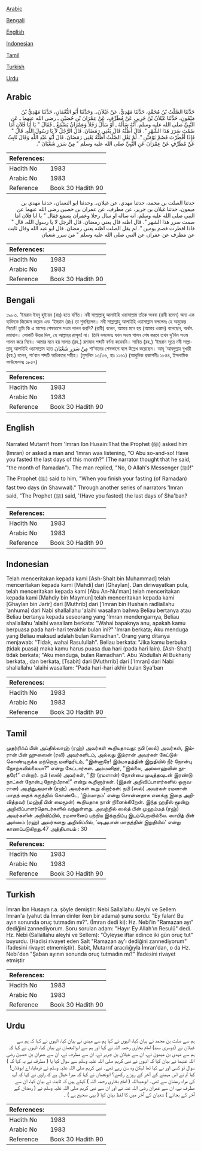 [Arabic](#arabic)

[Bengali](#bengali)

[English](#english)

[Indonesian](#indonesian)

[Tamil](#tamil)

[Turkish](#turkish)

[Urdu](#urdu)

## Arabic


<div dir="rtl" lang="ar" style={{fontSize:'larger',backgroundColor:'#f8f9fa',padding:20}}>
حَدَّثَنَا الصَّلْتُ بْنُ مُحَمَّدٍ، حَدَّثَنَا مَهْدِيٌّ، عَنْ غَيْلاَنَ،‏.‏ وَحَدَّثَنَا أَبُو النُّعْمَانِ، حَدَّثَنَا مَهْدِيُّ بْنُ مَيْمُونٍ، حَدَّثَنَا غَيْلاَنُ بْنُ جَرِيرٍ، عَنْ مُطَرِّفٍ، عَنْ عِمْرَانَ بْنِ حُصَيْنٍ ـ رضى الله عنهما ـ عَنِ النَّبِيِّ صلى الله عليه وسلم‏.‏ أَنَّهُ سَأَلَهُ ـ أَوْ سَأَلَ رَجُلاً وَعِمْرَانُ يَسْمَعُ ـ فَقَالَ ‏"‏ يَا أَبَا فُلاَنٍ أَمَا صُمْتَ سَرَرَ هَذَا الشَّهْرِ ‏"‏‏.‏ قَالَ أَظُنُّهُ قَالَ يَعْنِي رَمَضَانَ‏.‏ قَالَ الرَّجُلُ لاَ يَا رَسُولَ اللَّهِ‏.‏ قَالَ ‏"‏ فَإِذَا أَفْطَرْتَ فَصُمْ يَوْمَيْنِ ‏"‏‏.‏ لَمْ يَقُلِ الصَّلْتُ أَظُنُّهُ يَعْنِي رَمَضَانَ‏.‏ قَالَ أَبُو عَبْدِ اللَّهِ وَقَالَ ثَابِثٌ عَنْ مُطَرِّفٍ عَنْ عِمْرَانَ عَنِ النَّبِيِّ صلى الله عليه وسلم ‏"‏ مِنْ سَرَرِ شَعْبَانَ ‏"‏‏.‏
</div>
<div style={{backgroundColor:'#f8f9fa',padding:20, marginBottom: 10}}><table> <thead> <tr> <th>References:</th> <th></th> </tr> </thead> <tbody><tr><td>Hadith No</td><td>1983</td></tr><tr><td>Arabic No</td><td>1983</td></tr><tr><td>Reference</td><td>Book 30 Hadith 90</td></tr></tbody></table></div>


<div dir="rtl" lang="ar" style={{fontSize:'larger',backgroundColor:'#f8f9fa',padding:20}}>
حدثنا الصلت بن محمد، حدثنا مهدي، عن غيلان،. وحدثنا ابو النعمان، حدثنا مهدي بن ميمون، حدثنا غيلان بن جرير، عن مطرف، عن عمران بن حصين رضى الله عنهما عن النبي صلى الله عليه وسلم. انه ساله او سال رجلا وعمران يسمع فقال " يا ابا فلان اما صمت سرر هذا الشهر ". قال اظنه قال يعني رمضان. قال الرجل لا يا رسول الله. قال " فاذا افطرت فصم يومين ". لم يقل الصلت اظنه يعني رمضان. قال ابو عبد الله وقال ثابث عن مطرف عن عمران عن النبي صلى الله عليه وسلم " من سرر شعبان
</div>
<div style={{backgroundColor:'#f8f9fa',padding:20, marginBottom: 10}}><table> <thead> <tr> <th>References:</th> <th></th> </tr> </thead> <tbody><tr><td>Hadith No</td><td>1983</td></tr><tr><td>Arabic No</td><td>1983</td></tr><tr><td>Reference</td><td>Book 30 Hadith 90</td></tr></tbody></table></div>

## Bengali


<div dir="ltr" lang="bn" style={{fontSize:'larger',backgroundColor:'#f8f9fa',padding:20}}>
১৯৮৩­. ‘ইমরান ইবনু হুইায়ন (রাঃ) হতে বর্ণিত। নবী সাল্লাল্লাহু আলাইহি ওয়াসাল্লাম তাঁকে অথবা (রাবী বলেন) অন্য এক ব্যক্তিকে জিজ্ঞেস করেন এবং ‘ইমরান (রাঃ) তা শুনছিলেন। নবী সাল্লাল্লাহু আলাইহি ওয়াসাল্লাম বললেনঃ হে অমুকের পিতা!! তুমি কি এ মাসের শেষভাগে সওম পালন করনি? (রাবী) বলেন, আমার মনে হয় (আমার ওস্তাদ) বলেছেন, অর্থাৎ রমাযান। লোকটি উত্তর দিল, হে আল্লাহর রাসূল! না। তিনি বললেনঃ যখন সওম পালন শেষ করবে তখন দু’দিন সওম পালন করে নিবে। আমার মনে হয় সালত (রহ.) রমাযান শব্দটি বর্ণনা করেননি। সাবিত (রহ.) ‘ইমরান সূত্রে নবী সাল্লাল্লাহু আলাইহি ওয়াসাল্লাম হতে مِنْ سَرَرِ شَعْبَانَ শা‘বানের শেষভাগে বলে উল্লেখ করেছেন। আবূ ‘আবদুল্লাহ বুখারী (রহ.) বলেন, শা‘বান শব্দটি অধিকতর সহীহ। (মুসলিম ১৩/৩৬, হাঃ ১১৬১) (আধুনিক প্রকাশনীঃ ১৮৪৪, ইসলামিক ফাউন্ডেশনঃ ১৮৫৭)
</div>
<div style={{backgroundColor:'#f8f9fa',padding:20, marginBottom: 10}}><table> <thead> <tr> <th>References:</th> <th></th> </tr> </thead> <tbody><tr><td>Hadith No</td><td>1983</td></tr><tr><td>Arabic No</td><td>1983</td></tr><tr><td>Reference</td><td>Book 30 Hadith 90</td></tr></tbody></table></div>

## English


<div dir="ltr" lang="en" style={{fontSize:'larger',backgroundColor:'#f8f9fa',padding:20}}>
Narrated Mutarrif from 'Imran Ibn Husain:That the Prophet (ﷺ) asked him (Imran) or asked a man and 'Imran was listening, "O Abu so-and-so! Have you fasted the last days of this month?" (The narrator thought that he said, "the month of Ramadan"). The man replied, "No, O Allah's Messenger (ﷺ)!" The Prophet (ﷺ) said to him, "When you finish your fasting (of Ramadan) fast two days (in Shawwal)." Through another series of narrators 'Imran said, "The Prophet (ﷺ) said, '(Have you fasted) the last days of Sha'ban?
</div>
<div style={{backgroundColor:'#f8f9fa',padding:20, marginBottom: 10}}><table> <thead> <tr> <th>References:</th> <th></th> </tr> </thead> <tbody><tr><td>Hadith No</td><td>1983</td></tr><tr><td>Arabic No</td><td>1983</td></tr><tr><td>Reference</td><td>Book 30 Hadith 90</td></tr></tbody></table></div>

## Indonesian


<div dir="ltr" lang="id" style={{fontSize:'larger',backgroundColor:'#f8f9fa',padding:20}}>
Telah menceritakan kepada kami [Ash-Shalt bin Muhammad] telah menceritakan kepada kami [Mahdi] dari [Ghaylan]. Dan diriwayatkan pula, telah menceritakan kepada kami [Abu An-Nu'man] telah menceritakan kepada kami [Mahdiy bin Maymun] telah menceritakan kepada kami [Ghaylan bin Jarir] dari [Muthrib] dari ['Imran bin Hushain radliallahu 'anhuma] dari Nabi shallallahu 'alaihi wasallam bahwa Beliau bertanya atau Beliau bertanya kepada seseorang yang 'Imran mendengarnya, Beliau shallallahu 'alaihi wasallam berkata: "Wahai bapaknya anu, apakah kamu berpuasa pada hari-hari terakhir bulan ini?" 'Imran berkata; Aku menduga yang Beliau maksud adalah bulan Ramadhan". Orang yang ditanya menjawab: "Tidak, wahai Rasulullah". Beliau berkata: "Jika kamu berbuka (tidak puasa) maka kamu harus puasa dua hari (pada hari lain). [Ash-Shalt] tidak berkata; "Aku menduga, bulan Ramadhan". Abu 'Abdullah Al Bukhariy berkata,, dan berkata, [Tsabit] dari [Muthrrib] dari ['Imran] dari Nabi shallallahu 'alaihi wasallam: "Pada hari-hari akhir bulan Sya'ban
</div>
<div style={{backgroundColor:'#f8f9fa',padding:20, marginBottom: 10}}><table> <thead> <tr> <th>References:</th> <th></th> </tr> </thead> <tbody><tr><td>Hadith No</td><td>1983</td></tr><tr><td>Arabic No</td><td>1983</td></tr><tr><td>Reference</td><td>Book 30 Hadith 90</td></tr></tbody></table></div>

## Tamil


<div dir="ltr" lang="ta" style={{fontSize:'larger',backgroundColor:'#f8f9fa',padding:20}}>
முதர்ரிஃப் பின் அப்தில்லாஹ் (ரஹ்) அவர்கள் கூறியதாவது: நபி (ஸல்) அவர்கள், இம்ரான் பின் ஹுஸைன் (ரலி) அவர்களிடம், அல்லது இம்ரான் அவர்கள் கேட்டுக்கொண்டிருக்க மற்றொரு மனிதரிடம், ‘‘இன்னாரே! இம்மாதத்தின் இறுதியில் நீர் நோன்பு நோற்கவில்லையா?” என்று கேட்டார்கள். அம்மனிதர், ‘‘இல்லை, அல்லாஹ்வின் தூதரே!” என்றார். நபி (ஸல்) அவர்கள், ‘‘நீர் (ரமளான்) நோன்பை முடித்தவுடன் இரண்டு நாட்கள் நோன்பு நோற்பீராக!” என்று கூறினார்கள். (இதன் அறிவிப்பாளர்களில் ஒருவரான) அபுந்நுஅமான் (ரஹ்) அவர்கள் கூறு கிறார்கள்: நபி (ஸல்) அவர்கள் ரமளான் மாதத் தைக் கருத்தில் கொண்டே, ‘இம்மாதம்' என்று சொன்னதாக எனக்கு இதை அறிவித்தவர் (மஹ்தீ பின் மைமூன்) கூறியதாக நான் நினைக்கிறேன். இந்த ஹதீஸ் மூன்று அறிவிப்பாளர்தொடர்களில் வந்துள்ளது. அவற்றில் ஸல்த் பின் முஹம்மத் (ரஹ்) அவர்களின் அறிவிப்பில், ரமளானைப் பற்றிய இக்குறிப்பு இடம்பெறவில்லை. ஸாபித் பின் அஸ்லம் (ரஹ்) அவர்களது அறிவிப்பில், ‘ஷஅபான் மாதத்தின் இறுதியில்' என்று காணப்படுகிறது.47 அத்தியாயம் : 30
</div>
<div style={{backgroundColor:'#f8f9fa',padding:20, marginBottom: 10}}><table> <thead> <tr> <th>References:</th> <th></th> </tr> </thead> <tbody><tr><td>Hadith No</td><td>1983</td></tr><tr><td>Arabic No</td><td>1983</td></tr><tr><td>Reference</td><td>Book 30 Hadith 90</td></tr></tbody></table></div>

## Turkish


<div dir="ltr" lang="tr" style={{fontSize:'larger',backgroundColor:'#f8f9fa',padding:20}}>
İmran İbn Husayn r.a. şöyle demiştir: Nebi Sallallahu Aleyhi ve Sellem Imran'a (yahut da İmran dinler iken bir adama) şunu sordu: "Ey falan! Bu ayın sonunda oruç tutmadın mı?". (İmran dedi ki): Hz. Nebi'in "Ramazan ayı" dediğini zannediyorum. Soru sorulan adam: "Hayır Ey Allah'ın Resulü" dedi. Hz. Nebi (Sallallahu aleyhi ve Sellem): "Öyleyse iftar edince iki gün oruç tut" buyurdu. (Hadisi rivayet eden Salt "Ramazan ay'ı dediğini zannediyorum" ifadesini rivayet etmemiştir). Sabit, Mutarrıf aracılığıyla İmran'dan, o da Hz. Nebi'den "Şaban ayının sonunda oruç tutmadın mı?" İfadesini rivayet etmiştir
</div>
<div style={{backgroundColor:'#f8f9fa',padding:20, marginBottom: 10}}><table> <thead> <tr> <th>References:</th> <th></th> </tr> </thead> <tbody><tr><td>Hadith No</td><td>1983</td></tr><tr><td>Arabic No</td><td>1983</td></tr><tr><td>Reference</td><td>Book 30 Hadith 90</td></tr></tbody></table></div>

## Urdu


<div dir="rtl" lang="ur" style={{fontSize:'larger',backgroundColor:'#f8f9fa',padding:20}}>
ہم سے صلت بن محمد نے بیان کیا، انہوں نے کہا ہم سے مہدی نے بیان کیا، انہوں نے کہا کہ ہم سے غیلان نے (دوسری سند) امام بخاری رحمہ اللہ نے کہا اور ہم سے ابوالنعمان نے بیان کیا، انہوں نے کہا کہ ہم سے مہدی بن میمون نے، ان سے غیلان بن جریر نے، ان سے مطرف نے، ان سے عمران بن حصین رضی اللہ عنہما نے بیان کیا کہ انہوں نے نبی کریم صلی اللہ علیہ وسلم سے سوال کیا یا ( مطرف نے یہ کہا کہ ) سوال تو کسی اور نے کیا تھا لیکن وہ سن رہے تھے۔ نبی کریم صلی اللہ علیہ وسلم نے فرمایا، اے ابوفلاں! کیا تم نے اس مہینے کے آخر کے روزے رکھے؟ ابونعمان نے کہا کہ میرا خیال ہے کہ راوی نے کہا کہ آپ کی مراد رمضان سے تھی۔ ابوعبداللہ ( امام بخاری رحمہ اللہ ) کہتے ہیں کہ ثابت نے بیان کیا، ان سے مطرف نے، ان سے عمران رضی اللہ عنہ نے اور ان سے نبی کریم صلی اللہ علیہ وسلم نے ( رمضان کے آخر کے بجائے ) شعبان کے آخر میں کا لفظ بیان کیا ( یہی صحیح ہے ) ۔
</div>
<div style={{backgroundColor:'#f8f9fa',padding:20, marginBottom: 10}}><table> <thead> <tr> <th>References:</th> <th></th> </tr> </thead> <tbody><tr><td>Hadith No</td><td>1983</td></tr><tr><td>Arabic No</td><td>1983</td></tr><tr><td>Reference</td><td>Book 30 Hadith 90</td></tr></tbody></table></div>